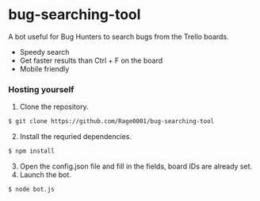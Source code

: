 # bug-searching-tool

A bot useful for Bug Hunters to search bugs from the Trello boards.

- Speedy search
- Get faster results than Ctrl + F on the board
- Mobile friendly

### Hosting yourself

1. Clone the repository.

```sh
$ git clone https://github.com/Rage0001/bug-searching-tool
```

2. Install the requried dependencies.

```sh
$ npm install
```

3. Open the config.json file and fill in the fields, board IDs are already set.
4. Launch the bot.

```sh
$ node bot.js
```
